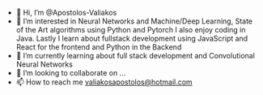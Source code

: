 - 👋 Hi, I’m @Apostolos-Valiakos
- 👀 I’m interested in Neural Networks and Machine/Deep Learning, State of the Art algorithms using Python and Pytorch Ι also enjoy coding in Java. Lastly I learn about fullstack development using JavaScript and React for the frontend and Python in the Backend
- 🌱 I’m currently learning about full stack development and Convolutional Neural Networks
- 💞️ I’m looking to collaborate on ...
- 📫 How to reach me valiakosapostolos@hotmail.com

<!---
Apostolos-Valiakos/Apostolos-Valiakos is a ✨ special ✨ repository because its `README.md` (this file) appears on your GitHub profile.
You can click the Preview link to take a look at your changes.
--->
